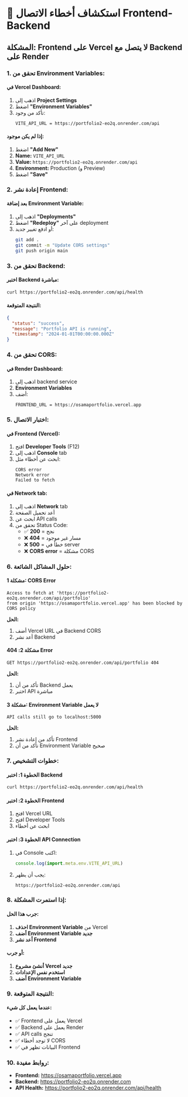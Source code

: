 # 🔧 استكشاف أخطاء الاتصال Frontend-Backend

## المشكلة: Frontend على Vercel لا يتصل مع Backend على Render

### **1. تحقق من Environment Variables:**

#### **في Vercel Dashboard:**
1. اذهب إلى **Project Settings**
2. اضغط **"Environment Variables"**
3. تأكد من وجود:
   ```
   VITE_API_URL = https://portfolio2-eo2q.onrender.com/api
   ```

#### **إذا لم يكن موجود:**
1. اضغط **"Add New"**
2. **Name:** `VITE_API_URL`
3. **Value:** `https://portfolio2-eo2q.onrender.com/api`
4. **Environment:** Production (و Preview)
5. اضغط **"Save"**

### **2. إعادة نشر Frontend:**

#### **بعد إضافة Environment Variable:**
1. اذهب إلى **"Deployments"**
2. اضغط **"Redeploy"** على آخر deployment
3. أو ادفع تغيير جديد:
   ```bash
   git add .
   git commit -m "Update CORS settings"
   git push origin main
   ```

### **3. تحقق من Backend:**

#### **اختبر Backend مباشرة:**
```bash
curl https://portfolio2-eo2q.onrender.com/api/health
```

#### **النتيجة المتوقعة:**
```json
{
  "status": "success",
  "message": "Portfolio API is running",
  "timestamp": "2024-01-01T00:00:00.000Z"
}
```

### **4. تحقق من CORS:**

#### **في Render Dashboard:**
1. اذهب إلى backend service
2. **Environment Variables**
3. أضف:
   ```
   FRONTEND_URL = https://osamaportfolio.vercel.app
   ```

### **5. اختبار الاتصال:**

#### **في Frontend (Vercel):**
1. افتح **Developer Tools** (F12)
2. اذهب إلى **Console** tab
3. ابحث عن أخطاء مثل:
   ```
   CORS error
   Network error
   Failed to fetch
   ```

#### **في Network tab:**
1. اذهب إلى **Network** tab
2. أعد تحميل الصفحة
3. ابحث عن API calls
4. تحقق من Status Code:
   - ✅ **200** = نجح
   - ❌ **404** = مسار غير موجود
   - ❌ **500** = خطأ في server
   - ❌ **CORS error** = مشكلة CORS

### **6. حلول المشاكل الشائعة:**

#### **مشكلة 1: CORS Error**
```
Access to fetch at 'https://portfolio2-eo2q.onrender.com/api/portfolio' 
from origin 'https://osamaportfolio.vercel.app' has been blocked by CORS policy
```

**الحل:**
1. أضف Vercel URL في Backend CORS
2. أعد نشر Backend

#### **مشكلة 2: 404 Error**
```
GET https://portfolio2-eo2q.onrender.com/api/portfolio 404
```

**الحل:**
1. تأكد من أن Backend يعمل
2. اختبر API مباشرة

#### **مشكلة 3: Environment Variable لا يعمل**
```
API calls still go to localhost:5000
```

**الحل:**
1. تأكد من إعادة نشر Frontend
2. تأكد من أن Environment Variable صحيح

### **7. خطوات التشخيص:**

#### **الخطوة 1: اختبر Backend**
```bash
curl https://portfolio2-eo2q.onrender.com/api/health
```

#### **الخطوة 2: اختبر Frontend**
1. افتح Vercel URL
2. افتح Developer Tools
3. ابحث عن أخطاء

#### **الخطوة 3: اختبر API Connection**
1. في Console اكتب:
   ```javascript
   console.log(import.meta.env.VITE_API_URL)
   ```
2. يجب أن يظهر:
   ```
   https://portfolio2-eo2q.onrender.com/api
   ```

### **8. إذا استمرت المشكلة:**

#### **جرب هذا الحل:**
1. **احذف Environment Variable** من Vercel
2. **أضف Environment Variable جديد**
3. **أعد نشر Frontend**

#### **أو جرب:**
1. **أنشئ مشروع Vercel جديد**
2. **استخدم نفس الإعدادات**
3. **أضف Environment Variable**

### **9. النتيجة المتوقعة:**

#### **عندما يعمل كل شيء:**
- ✅ Frontend يعمل على Vercel
- ✅ Backend يعمل على Render
- ✅ API calls تنجح
- ✅ لا توجد أخطاء CORS
- ✅ البيانات تظهر في Frontend

### **10. روابط مفيدة:**

- **Frontend:** https://osamaportfolio.vercel.app
- **Backend:** https://portfolio2-eo2q.onrender.com
- **API Health:** https://portfolio2-eo2q.onrender.com/api/health
